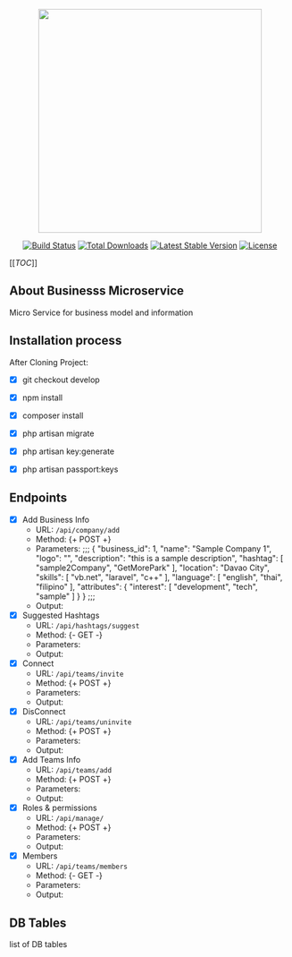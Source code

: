 <p align="center"><img src="https://res.cloudinary.com/dtfbvvkyp/image/upload/v1566331377/laravel-logolockup-cmyk-red.svg" width="400"></p>

<p align="center">
<a href="https://travis-ci.org/laravel/framework"><img src="https://travis-ci.org/laravel/framework.svg" alt="Build Status"></a>
<a href="https://packagist.org/packages/laravel/framework"><img src="https://poser.pugx.org/laravel/framework/d/total.svg" alt="Total Downloads"></a>
<a href="https://packagist.org/packages/laravel/framework"><img src="https://poser.pugx.org/laravel/framework/v/stable.svg" alt="Latest Stable Version"></a>
<a href="https://packagist.org/packages/laravel/framework"><img src="https://poser.pugx.org/laravel/framework/license.svg" alt="License"></a>
</p>

[[_TOC_]]

## About Businesss Microservice

Micro Service for business model and information

## Installation process

After Cloning Project:

- [x] git checkout develop
- [x] npm install
- [x] composer install
- [x] php artisan migrate
- [x] php artisan key:generate
- [x] php artisan passport:keys


##  Endpoints

- [x] Add Business Info
    - URL: `/api/company/add`
    - Method: {+ POST +}
    - Parameters:
        ;;;
            {
                "business_id": 1,
                "name": "Sample Company 1",
                "logo": "",
                "description": "this is a sample description",
                "hashtag": [
                    "sample2Company",
                    "GetMorePark"
                ],
                "location": "Davao City",
                "skills": [
                    "vb.net",
                    "laravel",
                    "c++"
                ],
                "language": [
                    "english",
                    "thai",
                    "filipino"
                ],
                "attributes": {
                    "interest": [
                        "development",
                        "tech",
                        "sample"
                    ]
                }
            }
        ;;;
    - Output: 
- [x] Suggested Hashtags
    - URL: `/api/hashtags/suggest`
    - Method: {- GET -}
    - Parameters:
    - Output: 
- [x] Connect
    - URL: `/api/teams/invite`
    - Method: {+ POST +}
    - Parameters:
    - Output: 
- [x] DisConnect
    - URL: `/api/teams/uninvite`
    - Method: {+ POST +}
    - Parameters:
    - Output: 
- [x] Add Teams Info
    - URL: `/api/teams/add`
    - Method: {+ POST +}
    - Parameters:
    - Output: 
- [x] Roles & permissions
    - URL: `/api/manage/`
    - Method: {+ POST +}
    - Parameters:
    - Output: 
- [x] Members
    - URL: `/api/teams/members`
    - Method: {- GET -}
    - Parameters:
    - Output: 


## DB Tables

list of DB tables

